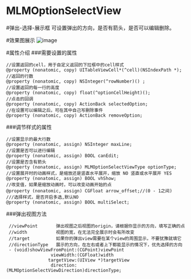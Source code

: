 # MLMOptionSelectView

#弹出-选择-展示框
可设置弹出的方向，是否有箭头，是否可以编辑删除。

#效果图展示
![image](https://github.com/MengLiMing/MLMOptionSelectView/blob/master/Untitled.gif)

#属性介绍
###需要设置的属性

    //设置返回的cell，用于自定义返回的下拉框中的cell样式
    @property (nonatomic, copy) UITableViewCell*(^cell)(NSIndexPath *);
    //返回的行数
    @property (nonatomic, copy) NSInteger(^rowNumber)() ;
    //设置返回的每一行的高度
    @property (nonatomic, copy) float(^optionCellHeight)();
    //点击的回调
    @property (nonatomic, copy) ActionBack selectedOption;
    //在设置可以编辑之后，可在其中自己写删除事件
    @property (nonatomic, copy) ActionBack removeOption;

###调节样式的属性
   
    //设置显示的最大行数
    @property (nonatomic, assign) NSInteger maxLine;
    //设置是否可以进行编辑
    @property (nonatomic, assign) BOOL canEdit;
    //设置是否含有箭头
    @property (nonatomic, assign) MLMOptionSelectViewType optionType;
    //设置展开时的动画样式，是缩放还是竖直水平展开，缩放 NO 竖直或水平展开 YES
    @property (nonatomic, assign) BOOL vhShow;
    //改变值，如果是缩放动画时，可以改变动画开始的点
    @property (nonatomic, assign) CGFloat arrow_offset;//(0 - 1之间)
    ///选择样式，是否开启多选,默认NO
    @property (nonatomic, assign) BOOL multiSelect;
    
    
###弹出视图方法
 
     //viewPoint       弹出视图之后视图的origin，请根据你显示的方向，填写正确的点
     //width           视图的宽，在无法完全展示时会有所改变
     //target          如果你的弹出view需要在某个view的周围显示，不要犹豫就填它
     //directionType   展示的方向，在左右或者上下都能显示的情况下，优先选择的方向
     - (void)showViewFromPoint:(CGPoint)viewPoint
                     viewWidth:(CGFloat)width
                    targetView:(UIView *)targetView
                     direction:(MLMOptionSelectViewDirection)directionType;
 
    

